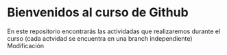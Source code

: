 # Bienvenidos al curso de Github
En este repositorio encontrarás las actividadas que realizaremos durante el curso (cada actvidad se encuentra en una branch independiente)
Modificación